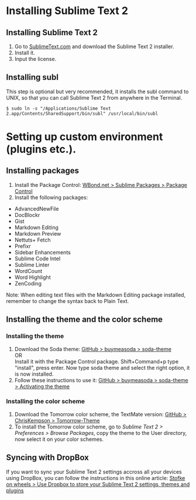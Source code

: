 # Installing Sublime Text 2

## Installing Sublime Text 2

1. Go to [SublimeText.com](http://www.sublimetext.com/) and download the Sublime Text 2 installer.
2. Install it.
3. Input the license.

## Installing subl

This step is optional but very recommended, it installs the subl command to UNIX, so that you can call Sublime Text 2 from anywhere in the Terminal.

`$ sudo ln -s "/Applications/Sublime Text 2.app/Contents/SharedSupport/bin/subl" /usr/local/bin/subl`

# Setting up custom environment (plugins etc.).

## Installing packages

1. Install the Package Control: [WBond.net > Sublime Packages > Package Control](http://wbond.net/sublime_packages/package_control)
2. Install the following packages:

- AdvancedNewFile
- DocBlockr
- Gist
- Markdown Editing
- Markdown Preview
- Nettuts+ Fetch
- Prefixr
- Sidebar Enhancements
- Sublime Code Intel
- Sublime Linter
- WordCount
- Word Highlight
- ZenCoding

Note: When editing text files with the Markdown Editing package installed, remember to change the syntax back to Plain Text.

## Installing the theme and the color scheme

### Installing the theme

1. Download the Soda theme: [GitHub > buymeasoda > soda-theme](https://github.com/buymeasoda/soda-theme)<br />
OR<br />
Install it with the Package Control package. Shift+Command+p type "install", press enter. Now type soda theme and select the right option, it is now installed.
2. Follow these instructions to use it: [GitHub > buymeasoda > soda-theme > Activating the theme](https://github.com/buymeasoda/soda-theme#activating-the-theme)

### Installing the color scheme

1. Download the Tomorrow color scheme, the TextMate version: [GitHub > ChrisKempson > Tomorrow-Theme](https://github.com/ChrisKempson/Tomorrow-Theme)
2. To install the Tomorrow color scheme, go to *Sublime Text 2 > Preferences > Browse Packages*, copy the theme to the User directory, now select it on your color schemes.

## Syncing with DropBox

If you want to sync your Sublime Text 2 settings accross all your devices using DropBox, you can follow the instructions in this online article: [Stofke on wheels > Use Dropbox to store your Sublime Text 2 settings, themes and plugins](http://wheels.onebuttonapps.net/2012/04/use-dropbox-to-store-your-sublime-text-2-settings/)
